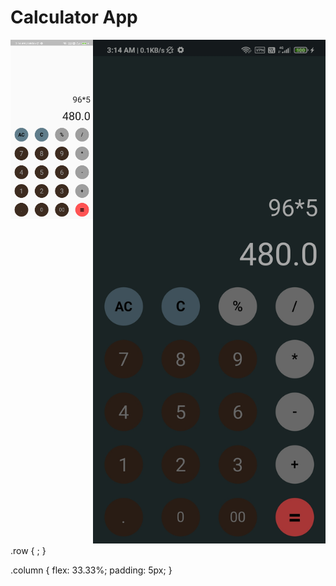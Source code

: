 # Calculator App
 

 <div class="row" style="display:flex">
  <div class="column" style="flex: 33.33%">
    <img src="https://github.com/ROHITH-Singh/Calculator-App/blob/main/Calci_light.jpg"  style="width:100%">
  </div>
  <div class="column">
    <img src="https://github.com/ROHITH-Singh/Calculator-App/blob/main/Calci_dark.jpg"  style="width:100%">
  </div>
 
</div> 
.row {
  ;
}

.column {
  flex: 33.33%;
  padding: 5px;
}
